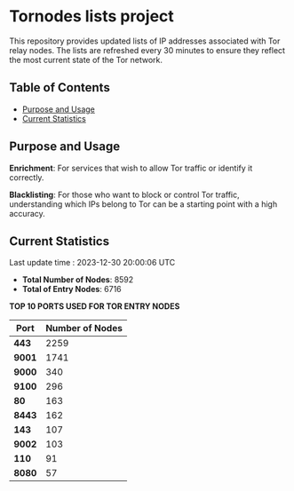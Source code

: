 # Tornodes lists project

This repository provides updated lists of IP addresses associated with Tor relay nodes. The lists are refreshed every 30 minutes to ensure they reflect the most current state of the Tor network.

## Table of Contents

- [Purpose and Usage](#purpose-and-usage)
- [Current Statistics](#current-statistics)


## Purpose and Usage

**Enrichment**: For services that wish to allow Tor traffic or identify it correctly.

**Blacklisting**: For those who want to block or control Tor traffic, understanding which IPs belong to Tor can be a starting point with a high accuracy.

## Current Statistics

Last update time : 2023-12-30 20:00:06 UTC

- **Total Number of Nodes**: 8592
- **Total of Entry Nodes**: 6716

**TOP 10 PORTS USED FOR TOR ENTRY NODES**

| **Port** | **Number of Nodes** |
|------|-----------------|
| **443**   | 2259  |
| **9001**   | 1741  |
| **9000**   | 340  |
| **9100**   | 296  |
| **80**   | 163  |
| **8443**   | 162  |
| **143**   | 107  |
| **9002**   | 103  |
| **110**   | 91  |
| **8080**   | 57  |

